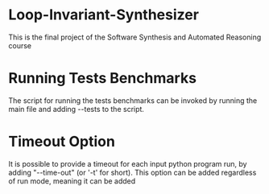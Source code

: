 # Loop-Invariant-Synthesizer
This is the final project of the Software Synthesis and Automated Reasoning course

# Running Tests Benchmarks
The script for running the tests benchmarks can be invoked by running the main file and adding --tests to the script.

# Timeout Option
It is possible to provide a timeout for each input python program run, by adding "--time-out" (or '-t' for short).
This option can be added regardless of run mode, meaning it can be added

<!--stackedit_data:
eyJoaXN0b3J5IjpbMTE3MTE3MDAxMCwxNDg4OTczOTA3LC0xMT
I3NjEzNjk4LC0xMTc5NjUxNzgsLTE1NDg2MDU4NjRdfQ==
-->